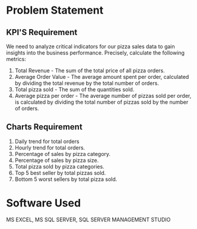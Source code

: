 # Problem Statement 
## KPI'S Requirement
We need to analyze critical indicators for our pizza sales data to gain insights into the business performance. Precisely, calculate the following metrics:
1. Total Revenue - The sum of the total price of all pizza orders.
2. Average Order Value - The average amount spent per order, calculated by dividing the total revenue by the total number of orders.
3. Total pizza sold - The sum of the quantities sold.
4. Average pizza per order - The average number of pizzas sold per order, is calculated by dividing the total number of pizzas sold by the number of orders.

## Charts Requirement 
1. Daily trend for total orders
2. Hourly trend for total orders.
3. Percentage of sales by pizza category.
4. Percentage of sales by pizza size.
5. Total pizza sold by pizza categories.
6. Top 5 best seller by total pizzas sold.
7. Bottom 5 worst sellers by total pizza sold.

# Software Used
MS EXCEL, MS SQL SERVER, SQL SERVER MANAGEMENT STUDIO
